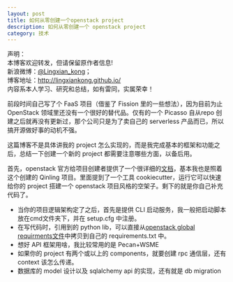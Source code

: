 ```yaml
---
layout: post
title: 如何从零创建一个openstack project
description: 如何从零创建一个 openstack project
category: 技术
---
```


声明：  
本博客欢迎转发，但请保留原作者信息!  
新浪微博：[@Lingxian_kong](http://weibo.com/lingxiankong)；   
博客地址：<http://lingxiankong.github.io/>  
内容系本人学习、研究和总结，如有雷同，实属荣幸！

前段时间自己写了个 FaaS 项目（借鉴了 Fission 里的一些想法），因为目前为止 OpenStack 领域里还没有一个很好的替代品。仅有的一个 Picasso 自从repo 创建之后就再没有更新过，那个公司只是为了卖自己的 serverless 产品而已，所以搞开源做好事的动机不强。

这篇博客不是具体讲我的 project 怎么实现的，而是我完成基本的框架和功能之后，总结一下创建一个新的 project 都需要注意哪些方面，以备后用。

首先，openstack 官方给项目创建者提供了一个很详细的[文档](https://docs.openstack.org/infra/manual/creators.html)，基本我也是照着这个创建的 Qinling 项目。里面提到了一个工具 cookiecutter，运行它可以快速给你的 project 搭建一个 openstack 项目风格的空架子。剩下的就是你自己补充代码了。

- 当你的项目逻辑架构定了之后，首先是提供 CLI 启动服务，我一般把启动脚本放在cmd文件夹下，并在 setup.cfg 中注册。
- 在写代码时，引用到的 python lib，可以直接从[openstack global requirments文件](https://github.com/openstack/requirements/blob/master/global-requirements.txt)中拷贝到自己的 requirements.txt 中。
- 想好 API 框架用啥，我比较常用的是 Pecan+WSME
- 如果你的 project 有两个或以上的 components，就要创建 rpc 通信层，还有 context 该怎么传递。
- 数据库的 model 设计以及 sqlalchemy api 的实现，还有就是 db migration
